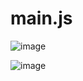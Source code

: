 # main.js

![image](https://github.com/understanding963852/app-clone1/assets/60366769/13a94afd-0ee8-4cae-8192-d61c9f90fbdd)


![image](https://github.com/understanding963852/app-clone1/assets/60366769/5768b504-53a0-46b4-8f08-bffd1f7e6633)
